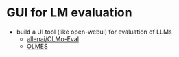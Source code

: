 # GUI for LM evaluation

- build a UI tool (like open-webui) for evaluation of LLMs
    - [allenai/OLMo-Eval](https://github.com/allenai/OLMo-Eval)
    - [OLMES](https://github.com/allenai/OLMo-Eval/blob/main/olmo_eval/tasks/olmes_v0_1/README.md)